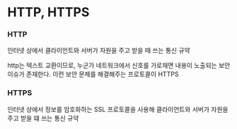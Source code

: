 # HTTP, HTTPS

### HTTP

인터넷 상에서 클라이언트와 서버가 자원을 주고 받을 때 쓰는 통신 규약

http는 텍스트 교환이므로, 누군가 네트워크에서 신호를 가로채면 내용이 노출되는 보안 이슈가 존재한다. 이런 보안 문제를 해결해주는 프로토콜이 HTTPS

### HTTPS

인터넷 상에서 정보를 암호화하는 SSL 프로토콜을 사용해 클라이언트와 서버가 자원을 주고 받을 떄 쓰는 통신 규약


